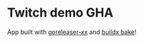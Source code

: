 # Twitch demo GHA

App built with [goreleaser-xx](https://github.com/crazy-max/goreleaser-xx) and [buildx bake](https://github.com/docker/buildx)!

